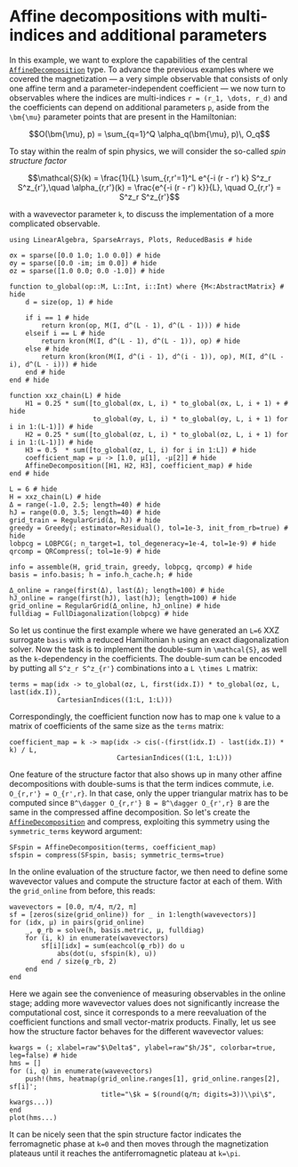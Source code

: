 # Affine decompositions with multi-indices and additional parameters

In this example, we want to explore the capabilities of the central [`AffineDecomposition`](@ref) type.
To advance the previous examples where we covered the magnetization — a very simple observable that consists of only one affine term and a parameter-independent coefficient — we now turn to observables where the indices are multi-indices ``r = (r_1, \dots, r_d)`` and the coefficients can depend on additional parameters ``p``, aside from the ``\bm{\mu}`` parameter points that are present in the Hamiltonian:

```math
O(\bm{\mu}, p) = \sum_{q=1}^Q \alpha_q(\bm{\mu}, p)\, O_q
```

To stay within the realm of spin physics, we will consider the so-called *spin structure factor*

```math
\mathcal{S}(k) = \frac{1}{L} \sum_{r,r'=1}^L e^{-i (r - r') k} S^z_r S^z_{r'},\quad
\alpha_{r,r'}(k) = \frac{e^{-i (r - r') k}}{L}, \quad
O_{r,r'} =  S^z_r S^z_{r'}
```

with a wavevector parameter ``k``, to discuss the implementation of a more complicated observable.

```@example multi_ad; continued = true
using LinearAlgebra, SparseArrays, Plots, ReducedBasis # hide

σx = sparse([0.0 1.0; 1.0 0.0]) # hide
σy = sparse([0.0 -im; im 0.0]) # hide
σz = sparse([1.0 0.0; 0.0 -1.0]) # hide

function to_global(op::M, L::Int, i::Int) where {M<:AbstractMatrix} # hide
    d = size(op, 1) # hide

    if i == 1 # hide
        return kron(op, M(I, d^(L - 1), d^(L - 1))) # hide
    elseif i == L # hide
        return kron(M(I, d^(L - 1), d^(L - 1)), op) # hide
    else # hide
        return kron(kron(M(I, d^(i - 1), d^(i - 1)), op), M(I, d^(L - i), d^(L - i))) # hide
    end # hide
end # hide

function xxz_chain(L) # hide
    H1 = 0.25 * sum([to_global(σx, L, i) * to_global(σx, L, i + 1) + # hide
                     to_global(σy, L, i) * to_global(σy, L, i + 1) for i in 1:(L-1)]) # hide
    H2 = 0.25 * sum([to_global(σz, L, i) * to_global(σz, L, i + 1) for i in 1:(L-1)]) # hide
    H3 = 0.5  * sum([to_global(σz, L, i) for i in 1:L]) # hide
    coefficient_map = μ -> [1.0, μ[1], -μ[2]] # hide
    AffineDecomposition([H1, H2, H3], coefficient_map) # hide
end # hide

L = 6 # hide
H = xxz_chain(L) # hide
Δ = range(-1.0, 2.5; length=40) # hide
hJ = range(0.0, 3.5; length=40) # hide
grid_train = RegularGrid(Δ, hJ) # hide
greedy = Greedy(; estimator=Residual(), tol=1e-3, init_from_rb=true) # hide
lobpcg = LOBPCG(; n_target=1, tol_degeneracy=1e-4, tol=1e-9) # hide
qrcomp = QRCompress(; tol=1e-9) # hide

info = assemble(H, grid_train, greedy, lobpcg, qrcomp) # hide
basis = info.basis; h = info.h_cache.h; # hide

Δ_online = range(first(Δ), last(Δ); length=100) # hide
hJ_online = range(first(hJ), last(hJ); length=100) # hide
grid_online = RegularGrid(Δ_online, hJ_online) # hide
fulldiag = FullDiagonalization(lobpcg) # hide
```

So let us continue the first example where we have generated an ``L=6`` XXZ surrogate `basis` with a reduced Hamiltonian `h` using an exact diagonalization solver.
Now the task is to implement the double-sum in ``\mathcal{S}``, as well as the ``k``-dependency in the coefficients.
The double-sum can be encoded by putting all ``S^z_r S^z_{r'}`` combinations into a ``L \times L`` matrix:

``` @example multi_ad; continued = true
terms = map(idx -> to_global(σz, L, first(idx.I)) * to_global(σz, L, last(idx.I)),
            CartesianIndices((1:L, 1:L)))
```

Correspondingly, the coefficient function now has to map one ``k`` value to a matrix of coefficients of the same size as the `terms` matrix:

``` @example multi_ad; continued = true
coefficient_map = k -> map(idx -> cis(-(first(idx.I) - last(idx.I)) * k) / L,
                           CartesianIndices((1:L, 1:L)))
```

One feature of the structure factor that also shows up in many other affine decompositions with double-sums is that the term indices commute, i.e. ``O_{r,r'} = O_{r',r}``.
In that case, only the upper triangular matrix has to be computed since ``B^\dagger O_{r,r'} B = B^\dagger O_{r',r} B`` are the same in the compressed affine decomposition.
So let's create the [`AffineDecomposition`](@ref) and compress, exploiting this symmetry using the `symmetric_terms` keyword argument:

``` @example multi_ad; continued = true
SFspin = AffineDecomposition(terms, coefficient_map)
sfspin = compress(SFspin, basis; symmetric_terms=true)
```

In the online evaluation of the structure factor, we then need to define some wavevector values and compute the structure factor at each of them.
With the `grid_online` from before, this reads:

``` @example multi_ad; continued = true
wavevectors = [0.0, π/4, π/2, π]
sf = [zeros(size(grid_online)) for _ in 1:length(wavevectors)]
for (idx, μ) in pairs(grid_online)
    _, φ_rb = solve(h, basis.metric, μ, fulldiag)
    for (i, k) in enumerate(wavevectors)
        sf[i][idx] = sum(eachcol(φ_rb)) do u
            abs(dot(u, sfspin(k), u))
        end / size(φ_rb, 2)
    end
end
```

Here we again see the convenience of measuring observables in the online stage;
adding more wavevector values does not significantly increase the computational cost, since it corresponds to a mere reevaluation of the coefficient functions and small vector-matrix products.
Finally, let us see how the structure factor behaves for the different wavevector values:

``` @example multi_ad
kwargs = (; xlabel=raw"$\Delta$", ylabel=raw"$h/J$", colorbar=true, leg=false) # hide
hms = []
for (i, q) in enumerate(wavevectors)
    push!(hms, heatmap(grid_online.ranges[1], grid_online.ranges[2], sf[i]'; 
                       title="\$k = $(round(q/π; digits=3))\\pi\$", kwargs...))
end
plot(hms...)
```

It can be nicely seen that the spin structure factor indicates the ferromagnetic phase at ``k=0`` and then moves through the magnetization plateaus until it reaches the antiferromagnetic plateau at ``k=\pi``.
